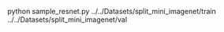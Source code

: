 python sample_resnet.py ../../Datasets/split_mini_imagenet/train ../../Datasets/split_mini_imagenet/val